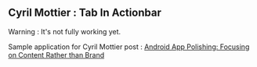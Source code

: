 Cyril Mottier : Tab In Actionbar
--------------------------------

Warning : It's not fully working yet.

Sample application for Cyril Mottier post : [Android App Polishing: Focusing on Content Rather than Brand](https://plus.google.com/+CyrilMottier/posts/Jz7mBBuDoNk)
